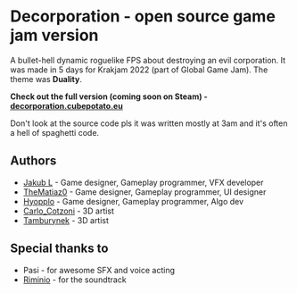 # Decorporation - open source game jam version
A bullet-hell dynamic roguelike FPS about destroying an evil corporation. 
It was made in 5 days for Krakjam 2022 (part of Global Game Jam). The theme was **Duality**.

**Check out the full version (coming soon on Steam) - [decorporation.cubepotato.eu](https://decorporation.cubepotato.eu)**

Don't look at the source code pls it was written mostly at 3am and it's often a hell of spaghetti code.

## Authors
* [Jakub L](https://github.com/piratehacker) - Game designer, Gameplay programmer, VFX developer
* [TheMatiaz0](https://thematiaz0.github.io) - Game designer, Gameplay programmer, UI designer
* [Hyopplo](https//github.com/jatoja123) - Game designer, Gameplay programmer, Algo dev
* [Carlo_Cotzoni](https://karolkocon.com) - 3D artist
* [Tamburynek](https://github.com/tamburynek) - 3D artist

## Special thanks to
* Pasi - for awesome SFX and voice acting
* [Riminio](http://riminiomusic.com) - for the soundtrack
